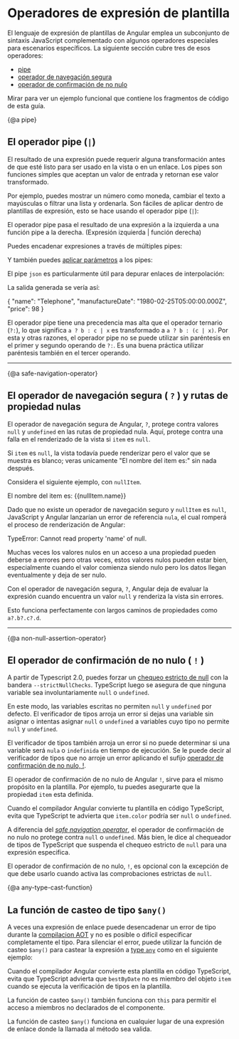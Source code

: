 <!-- {@a expression-operators} -->

# Operadores de expresión de plantilla

El lenguaje de expresión de plantillas de Angular emplea un subconjunto de sintaxis JavaScript complementado con algunos operadores especiales para escenarios específicos. La siguiente sección cubre tres de esos operadores:


- [pipe](guide/template-expression-operators#pipe)
- [operador de navegación segura](guide/template-expression-operators#safe-navigation-operator)
- [operador de confirmación de no nulo](guide/template-expression-operators#non-null-assertion-operator)

<div class="alert is-helpful">

Mirar <live-example></live-example> para ver un ejemplo funcional que contiene los fragmentos de código de esta guía.

</div>

{@a pipe}

## El operador pipe (`|`)

El resultado de una expresión puede requerir alguna transformación antes de que esté listo para ser usado en la vista o en un enlace.
Los pipes son funciones simples que aceptan un valor de entrada y retornan ese valor transformado.

Por ejemplo, puedes mostrar un número como moneda, cambiar el texto a mayúsculas o filtrar una lista y ordenarla.
Son fáciles de aplicar dentro de plantillas de expresión, esto se hace usando el operador pipe (`|`):

<code-example path="template-expression-operators/src/app/app.component.html" region="uppercase-pipe" header="src/app/app.component.html"></code-example>

El operador pipe pasa el resultado de una expresión a la izquierda a una función pipe a la derecha. (Expresión izquierda | función derecha)

Puedes encadenar expresiones a través de múltiples pipes:

<code-example path="template-expression-operators/src/app/app.component.html" region="pipe-chain" header="src/app/app.component.html"></code-example>

Y también puedes [aplicar parámetros](guide/pipes#parameterizing-a-pipe) a los pipes:

<code-example path="template-expression-operators/src/app/app.component.html" region="date-pipe" header="src/app/app.component.html"></code-example>

El pipe `json` es particularmente útil para depurar enlaces de interpolación:

<code-example path="template-expression-operators/src/app/app.component.html" region="json-pipe" header="src/app/app.component.html"></code-example>

La salida generada se vería así:

<code-example language="json">
  { "name": "Telephone",
    "manufactureDate": "1980-02-25T05:00:00.000Z",
    "price": 98 }
</code-example>

<div class="alert is-helpful">

El operador pipe tiene una precedencia mas alta que el operador ternario (`?:`),
lo que significa `a ? b : c | x` es transformado a `a ? b : (c | x)`.
Por esta y otras razones,
el operador pipe no se puede utilizar sin paréntesis en el primer y segundo operando de `?:`.
Es una buena práctica utilizar paréntesis también en el tercer operando.

</div>

<hr/>

{@a safe-navigation-operator}

## El operador de navegación segura ( `?` ) y rutas de propiedad nulas

El operador de navegación segura de Angular, `?`, protege contra valores `null` y `undefined`
en las rutas de propiedad nula. Aquí, protege contra una falla en el renderizado de la vista si `item` es `null`.

<code-example path="template-expression-operators/src/app/app.component.html" region="safe" header="src/app/app.component.html"></code-example>

Si `item` es `null`, la vista todavía puede renderizar pero el valor que se muestra es blanco; veras unicamente "El nombre del item es:" sin nada después.

Considera el siguiente ejemplo, con `nullItem`.

<code-example language="html">
  El nombre del item es: {{nullItem.name}}
</code-example>

Dado que no existe un operador de navegación seguro y `nullItem` es `null`, JavaScript y Angular lanzarían un error de referencia `nula`, el cual romperá el proceso de renderización de Angular:

<code-example language="bash">
  TypeError: Cannot read property 'name' of null.
</code-example>

Muchas veces los valores nulos en un acceso a una propiedad pueden deberse a errores pero otras veces,
estos valores nulos pueden estar bien,
especialmente cuando el valor comienza siendo nulo pero los datos llegan eventualmente y deja de ser nulo.

Con el operador de navegación segura, `?`, Angular deja de evaluar la expresión cuando encuentra un valor `null` y renderiza la vista sin errores.

Esto funciona perfectamente con largos caminos de propiedades como `a?.b?.c?.d`.

<hr/>

{@a non-null-assertion-operator}

## El operador de confirmación de no nulo ( `!` )

A partir de Typescript 2.0, puedes forzar un [chequeo estricto de null](http://www.typescriptlang.org/docs/handbook/release-notes/typescript-2-0.html "Chequeo estricto de null en TypeScript") con la bandera `--strictNullChecks`. TypeScript luego se asegura de que ninguna variable sea involuntariamente `null` o `undefined`.

En este modo, las variables escritas no permiten `null` y `undefined` por defecto.
El verificador de tipos arroja un error si dejas una variable sin asignar o intentas asignar `null` o `undefined` a variables cuyo tipo no permite `null` y `undefined`.

El verificador de tipos también arroja un error si no puede determinar si una variable será `nula` o `indefinida` en tiempo de ejecución. Se le puede decir al verificador de tipos que no arroje un error aplicando el sufijo
[operador de confirmación de no nulo, !](http://www.typescriptlang.org/docs/handbook/release-notes/typescript-2-0.html#non-null-assertion-operator "Non-null assertion operator").

El operador de confirmación de no nulo de Angular `!`, sirve para el mismo propósito en
la plantilla. Por ejemplo, tu puedes asegurarte que la propiedad `item` esta definida.

<code-example path="template-expression-operators/src/app/app.component.html" region="non-null" header="src/app/app.component.html"></code-example>

Cuando el compilador Angular convierte tu plantilla en código TypeScript,
evita que TypeScript te advierta que `item.color` podría ser `null` o `undefined`.

A diferencia del [_safe navigation operator_](guide/template-expression-operators#safe-navigation-operator "Safe navigation operator (?)"),
el operador de confirmación de no nulo no protege contra `null` o `undefined`.
Más bien, le dice al chequeador de tipos de TypeScript que suspenda el chequeo estricto de `null` para una expresión especifica.

El operador de confirmación de no nulo, `!`, es opcional con la excepción de que debe usarlo cuando activa las comprobaciones estrictas de `null`.

{@a any-type-cast-function}

## La función de casteo de tipo `$any()`

A veces una expresión de enlace puede desencadenar un error de tipo durante la [compilacion AOT](guide/aot-compiler) y no es posible o difícil especificar completamente el tipo.
Para silenciar el error, puede utilizar la función de casteo `$any()` para castear la expresión a [type `any`](http://www.typescriptlang.org/docs/handbook/basic-types.html#any)
como en el siguiente ejemplo:

<code-example path="built-in-template-functions/src/app/app.component.html" region="any-type-cast-function-1" header="src/app/app.component.html"></code-example>

Cuando el compilador Angular convierte esta plantilla en código TypeScript,
evita que TypeScript advierta que `bestByDate` no es miembro del objeto `item`
cuando se ejecuta la verificación de tipos en la plantilla.

La función de casteo `$any()` también funciona con `this` para permitir el acceso a miembros no declarados de
el componente.

<code-example path="built-in-template-functions/src/app/app.component.html" region="any-type-cast-function-2" header="src/app/app.component.html"></code-example>

La función de casteo `$any()` funciona en cualquier lugar de una expresión de enlace donde la llamada al método sea valida.
